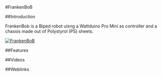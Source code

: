 #FrankenBoB

##Introduction

FrankenBob is a Biped robot uisng a Wattduino Pro Mini as controller and a chassis made out of Polystyrol (PS) sheets.

[![FrankenBoB](https://farm9.staticflickr.com/8745/16904592476_468dfd8e70_m.jpg)](https://github.com/robotfreak/robotfreak/tree/master/FrankenBoB)

##Features

##Videos

##Weblinks
